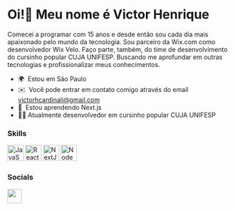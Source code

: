 Oi!👋 Meu nome é Victor Henrique
=======================================================================================================================================

Comecei a programar com 15 anos e desde então sou cada dia mais apaixonado pelo mundo da tecnologia. Sou parceiro da Wix.com como desenvolvedor Wix Velo. Faço parte, também, do time de desenvolvimento do cursinho popular CUJA UNIFESP. Buscando me aprofundar em outras tecnologias e profissionalizar meus conhecimentos.

* 🌍  Estou em São Paulo
* ✉️  Você pode entrar em contato comigo através do email [victorhcardinali@gmail.com](mailto:victorhcardinali@gmail.com)
* 🧠  Estou aprendendo Next.js
* 🧑‍💻  Atualmente desenvolvedor em cursinho popular CUJA UNIFESP

### Skills


<p align="left">
<a href="https://developer.mozilla.org/en-US/docs/Web/JavaScript" target="_blank" rel="noreferrer"><img src="https://raw.githubusercontent.com/danielcranney/readme-generator/main/public/icons/skills/javascript-colored.svg" width="36" height="36" alt="JavaScript" /></a>
<a href="https://reactjs.org/" target="_blank" rel="noreferrer"><img src="https://raw.githubusercontent.com/danielcranney/readme-generator/main/public/icons/skills/react-colored.svg" width="36" height="36" alt="React" /></a>
<a href="https://nextjs.org/docs" target="_blank" rel="noreferrer"><img src="https://raw.githubusercontent.com/danielcranney/readme-generator/main/public/icons/skills/nextjs-colored.svg" width="36" height="36" alt="NextJs" /></a>
<a href="https://nodejs.org/en/" target="_blank" rel="noreferrer"><img src="https://raw.githubusercontent.com/danielcranney/readme-generator/main/public/icons/skills/nodejs-colored.svg" width="36" height="36" alt="NodeJS" /></a>
</p>


### Socials

<p align="left"> <a href="https://www.github.com/victorhcb" target="_blank" rel="noreferrer"><img src="https://raw.githubusercontent.com/danielcranney/readme-generator/main/public/icons/socials/github.svg" width="32" height="32" /></a></p>

